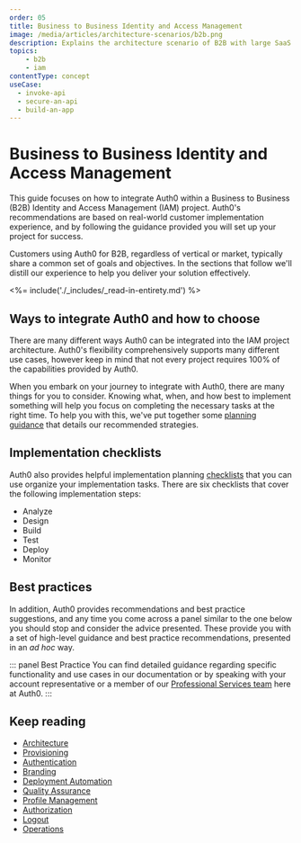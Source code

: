 ```yaml
---
order: 05
title: Business to Business Identity and Access Management
image: /media/articles/architecture-scenarios/b2b.png
description: Explains the architecture scenario of B2B with large SaaS application.
topics:
    - b2b
    - iam
contentType: concept
useCase:
  - invoke-api
  - secure-an-api
  - build-an-app
---
```


# Business to Business Identity and Access Management

This guide focuses on how to integrate Auth0 within a Business to Business (B2B) Identity and Access Management (IAM) project. Auth0's recommendations are based on real-world customer implementation experience, and by following the guidance provided you will set up your project for success.

Customers using Auth0 for B2B, regardless of vertical or market, typically share a common set of goals and objectives. In the sections that follow we'll distill our experience to help you deliver your solution effectively.

<%= include('./_includes/_read-in-entirety.md') %>

## Ways to integrate Auth0 and how to choose

There are many different ways Auth0 can be integrated into the IAM project architecture. Auth0's flexibility comprehensively supports many different use cases, however keep in mind that not every project requires 100% of the capabilities provided by Auth0.

When you embark on your journey to integrate with Auth0, there are many things for you to consider. Knowing what, when, and how best to implement something will help you focus on completing the necessary tasks at the right time. To help you with this, we've put together some [planning guidance]() that details our recommended strategies.

## Implementation checklists

Auth0 also provides helpful implementation planning [checklists](/architecture-scenarios/checklists/b2b-checklists) that you can use organize your implementation tasks. There are six checklists that cover the following implementation steps:

* Analyze
* Design
* Build
* Test
* Deploy
* Monitor

## Best practices

In addition, Auth0 provides recommendations and best practice suggestions, and any time you come across a panel similar to the one below you should stop and consider the advice presented. These provide you with a set of high-level guidance and best practice recommendations, presented in an *ad hoc* way.

::: panel Best Practice
You can find detailed guidance regarding specific functionality and use cases in our documentation or by speaking with your account representative or a member of our [Professional Services team](/services) here at Auth0.
:::

## Keep reading

* [Architecture](/architecture-scenarios/implementation/b2b/b2b-architecture)
* [Provisioning]()
* [Authentication]()
* [Branding]()
* [Deployment Automation]()
* [Quality Assurance]()
* [Profile Management]()
* [Authorization]()
* [Logout]()
* [Operations]()
